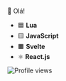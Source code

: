 👋 Olá!

- 🟦 **Lua**
- 🟨 **JavaScript**
- 🟧 **Svelte**
- ⚛️ **React.js**


![Profile views](https://gpvc.arturio.dev/[padilhaum])
